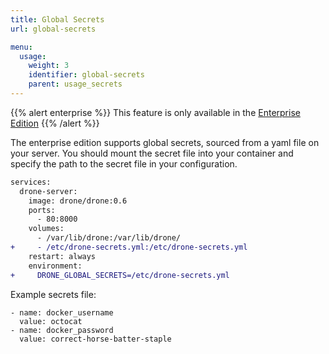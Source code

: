 ```yaml
---
title: Global Secrets
url: global-secrets

menu:
  usage:
    weight: 3
    identifier: global-secrets
    parent: usage_secrets
---
```


{{% alert enterprise %}}
This feature is only available in the [Enterprise Edition](https://drone.io/enterprise/)
{{% /alert %}}

The enterprise edition supports global secrets, sourced from a yaml file on your server. You should mount the secret file into your container and specify the path to the secret file in your configuration.

```diff
services:
  drone-server:
    image: drone/drone:0.6
    ports:
      - 80:8000
    volumes:
      - /var/lib/drone:/var/lib/drone/
+     - /etc/drone-secrets.yml:/etc/drone-secrets.yml
    restart: always
    environment:
+     DRONE_GLOBAL_SECRETS=/etc/drone-secrets.yml
```

Example secrets file:

```
- name: docker_username
  value: octocat
- name: docker_password
  value: correct-horse-batter-staple
```

